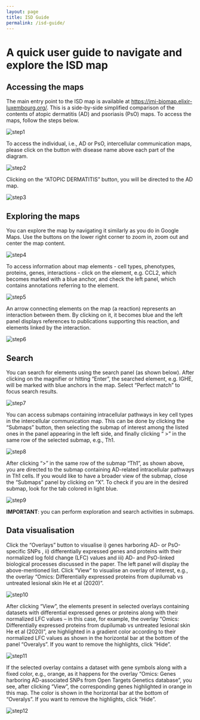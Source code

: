 ```yaml
---
layout: page
title: ISD Guide
permalink: /isd-guide/
---
```


# A quick user guide to navigate and explore the ISD map  

## Accessing the maps

The main entry point to the ISD map is available at https://imi-biomap.elixir-luxembourg.org/. This is a side-by-side simplified comparison of the contents of atopic dermatitis (AD) and psoriasis (PsO) maps. To access the maps, follow the steps below.




![step1](https://github.com/user-attachments/assets/f5cab09b-faf6-4d10-a367-d3928dce6c2d)



To access the individual, i.e., AD or PsO, intercellular communication maps, please click on the button with disease name above each part of the diagram.  

 ![step2](https://github.com/user-attachments/assets/3187aaaf-da58-41f7-97dd-c51387d516e6)


Clicking on the “ATOPIC DERMATITIS” button, you will be directed to the AD map. 

![step3](https://github.com/user-attachments/assets/9d284197-04e1-47b4-a53a-b3a1498a4b8b)


## Exploring the maps
You can explore the map by navigating it similarly as you do in Google Maps. Use the buttons on the lower right corner to zoom in, zoom out and center the map content.
 
![step4](https://github.com/user-attachments/assets/cc0e362b-a196-46b6-974b-640eb1ac9e63)


To access information about map elements - cell types, phenotypes, proteins, genes, interactions - click on the element, e.g. CCL2, which becomes marked with a blue anchor, and check the left panel, which contains annotations referring to the element.

 ![step5](https://github.com/user-attachments/assets/053df113-5608-47ac-b586-32695495e260)


An arrow connecting elements on the map (a reaction) represents an interaction between them. By clicking on it, it becomes blue and the left panel displays references to publications supporting this reaction, and elements linked by the interaction.

 ![step6](https://github.com/user-attachments/assets/baf2be09-f6c7-4b5a-9076-63032f0b2c05)


## Search
You can search for elements using the search panel (as shown below). After clicking on  the magnifier or hitting “Enter”, the searched element, e.g. IGHE, will be marked with blue anchors in the map. Select “Perfect match” to focus search results.  

![step7](https://github.com/user-attachments/assets/f838d8cd-bb85-4192-8d24-28755460ffc9)

 

You can access submaps containing intracellular pathways in key cell types in the intercellular communication map. This can be done by clicking the “Submaps” button, then selecting the submap of interest among the listed ones in the panel appearing in the left side, and finally clicking “ >” in the same row of the selected submap, e.g., Th1.	

 ![step8](https://github.com/user-attachments/assets/1ad57923-a2b3-45ae-8b97-011f89d256d2)


After clicking “>” in the same row of the submap “Th1”, as shown above, you are directed to the submap containing AD-related intracellular pathways in Th1 cells. If you would like to have a broader view of the submap, close the “Submaps” panel by clicking on “X”. To check if you are in the desired submap, look for the tab colored in light blue.

![step9](https://github.com/user-attachments/assets/27168a2c-a8ca-46db-a438-485210d22e12)

 
**IMPORTANT**: you can perform exploration and search activities in submaps.

## Data visualisation

Click the “Overlays” button to visualise i) genes harboring AD- or PsO-specific SNPs , ii) differentially expressed genes and proteins with their normalized log fold change (LFC) values and iii) AD- and PsO-linked biological processes discussed in the paper. The left panel will display the above-mentioned list. Click “View” to visualise an overlay of interest, e.g., the overlay “Omics: Differentially expressed proteins from dupilumab vs untreated lesional skin He et al (2020)”.

![step10](https://github.com/user-attachments/assets/46f2fd28-92d7-45d9-b457-837251327752)


After clicking “View”, the elements present in selected overlays containing datasets with differential expressed genes or proteins along with their normalized LFC values – in this case, for example, the overlay “Omics: Differentially expressed proteins from dupilumab vs untreated lesional skin He et al (2020)”, are highlighted in a gradient color according to their normalized LFC values as shown in the horizontal bar at the bottom of the panel “Overalys”. If you want to remove the highlights, click “Hide”.

 ![step11](https://github.com/user-attachments/assets/c95687ab-408b-4a56-8989-53f512340bf1)


If the selected overlay contains a dataset with gene symbols along with a fixed color, e.g., orange, as it happens for the overlay “Omics: Genes harboring AD-associated SNPs from Open Targets Genetics database”, you see, after clicking “View”, the corresponding genes highlighted in orange in this map. The color is shown in the horizontal bar at the bottom of “Overalys”. If you want to remove the highlights, click “Hide”.

![step12](https://github.com/user-attachments/assets/02627fea-4146-4378-987c-fdbcac221df1)

